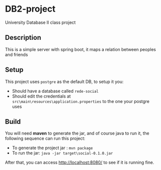 # DB2-project
University Database II class project

## Description

This is a simple server with spring boot, it maps a relation between peoples and friends

## Setup

This project uses `postgre` as the default DB, to setup it you:
* Should have a database called `rede-social`
* Should edit the credentials at `src\main\resources\application.properties` to the one your postgre uses

## Build

You will need **maven** to generate the jar, and of course java to run it, the following sequence can run this project:

* To generate the project jar : `mvn package`
* To run the jar: `java -jar target\social-0.1.0.jar`

After that, you can access [http://localhost:8080/](http://localhost:8080/) to see if it is running fine.
